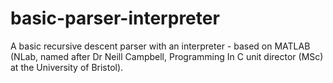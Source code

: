 # basic-parser-interpreter
A basic recursive descent parser with an interpreter - based on MATLAB (NLab, named after Dr Neill Campbell, Programming In C unit director (MSc) at the University of Bristol).
